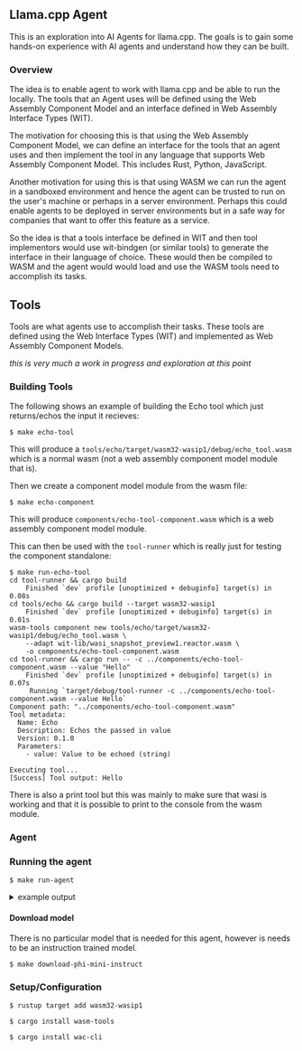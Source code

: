 ## Llama.cpp Agent
This is an exploration into AI Agents for llama.cpp. The goals is to gain some
hands-on experience with AI agents and understand how they can be built.

### Overview

The idea is to enable agent to work with llama.cpp and be able to run the
locally. The tools that an Agent uses will be defined using the Web Assembly
Component Model and an interface defined in Web Assembly Interface Types (WIT).

The motivation for choosing this is that using the Web Assembly Component Model,
we can define an interface for the tools that an agent uses and then implement
the tool in any language that supports Web Assembly Component Model. This
includes Rust, Python, JavaScript.

Another motivation for using this is that using WASM we can run the agent in a
sandboxed environment and hence the agent can be trusted to run on the
user's machine or perhaps in a server environment. Perhaps this could enable
agents to be deployed in server environments but in a safe way for companies
that want to offer this feature as a service.

So the idea is that a tools interface be defined in WIT and then tool
implementors would use wit-bindgen (or similar tools) to generate the interface
in their language of choice. These would then be compiled to WASM and the agent
would would load and use the WASM tools need to accomplish its tasks.

## Tools
Tools are what agents use to accomplish their tasks. These tools are defined
using the Web Interface Types (WIT) and implemented as Web Assembly Component
Models.

_this is very much a work in progress and exploration at this point_

### Building Tools
The following shows an example of building the Echo tool which just
returns/echos the input it recieves:
```console
$ make echo-tool
```
This will produce a `tools/echo/target/wasm32-wasip1/debug/echo_tool.wasm` which
is a normal wasm (not a web assembly component model module that is).

Then we create a component model module from the wasm file:
```console
$ make echo-component
```
This will produce `components/echo-tool-component.wasm` which is a web assembly
component model module.

This can then be used with the `tool-runner` which is really just for testing
the component standalone:
```console
$ make run-echo-tool
cd tool-runner && cargo build
    Finished `dev` profile [unoptimized + debuginfo] target(s) in 0.08s
cd tools/echo && cargo build --target wasm32-wasip1
    Finished `dev` profile [unoptimized + debuginfo] target(s) in 0.01s
wasm-tools component new tools/echo/target/wasm32-wasip1/debug/echo_tool.wasm \
    --adapt wit-lib/wasi_snapshot_preview1.reactor.wasm \
    -o components/echo-tool-component.wasm
cd tool-runner && cargo run -- -c ../components/echo-tool-component.wasm --value "Hello"
    Finished `dev` profile [unoptimized + debuginfo] target(s) in 0.07s
     Running `target/debug/tool-runner -c ../components/echo-tool-component.wasm --value Hello`
Component path: "../components/echo-tool-component.wasm"
Tool metadata:
  Name: Echo
  Description: Echos the passed in value
  Version: 0.1.0
  Parameters:
    - value: Value to be echoed (string)

Executing tool...
[Success] Tool output: Hello
```
There is also a print tool but this was mainly to make sure that wasi is working
and that it is possible to print to the console from the wasm module.

### Agent

### Running the agent
```console
$ make run-agent
```
<details><summary>example output</summary>

```console
cd agent && cargo run -- -m ../models/Phi-3-mini-4k-instruct-q4.gguf -p "Please echo back 'Something to echo'"
    Finished `dev` profile [unoptimized + debuginfo] target(s) in 0.09s
     Running `target/debug/main -m ../models/Phi-3-mini-4k-instruct-q4.gguf -p 'Please echo back '\''Something to echo'\'''`
llama_model_loader: loaded meta data with 24 key-value pairs and 195 tensors from ../models/Phi-3-mini-4k-instruct-q4.gguf (version GGUF V3 (latest))
llama_model_loader: Dumping metadata keys/values. Note: KV overrides do not apply in this output.
llama_model_loader: - kv   0:                       general.architecture str              = phi3
llama_model_loader: - kv   1:                               general.name str              = Phi3
llama_model_loader: - kv   2:                        phi3.context_length u32              = 4096
llama_model_loader: - kv   3:                      phi3.embedding_length u32              = 3072
llama_model_loader: - kv   4:                   phi3.feed_forward_length u32              = 8192
llama_model_loader: - kv   5:                           phi3.block_count u32              = 32
llama_model_loader: - kv   6:                  phi3.attention.head_count u32              = 32
llama_model_loader: - kv   7:               phi3.attention.head_count_kv u32              = 32
llama_model_loader: - kv   8:      phi3.attention.layer_norm_rms_epsilon f32              = 0.000010
llama_model_loader: - kv   9:                  phi3.rope.dimension_count u32              = 96
llama_model_loader: - kv  10:                          general.file_type u32              = 15
llama_model_loader: - kv  11:                       tokenizer.ggml.model str              = llama
llama_model_loader: - kv  12:                         tokenizer.ggml.pre str              = default
llama_model_loader: - kv  13:                      tokenizer.ggml.tokens arr[str,32064]   = ["<unk>", "<s>", "</s>", "<0x00>", "<...
llama_model_loader: - kv  14:                      tokenizer.ggml.scores arr[f32,32064]   = [0.000000, 0.000000, 0.000000, 0.0000...
llama_model_loader: - kv  15:                  tokenizer.ggml.token_type arr[i32,32064]   = [2, 3, 3, 6, 6, 6, 6, 6, 6, 6, 6, 6, ...
llama_model_loader: - kv  16:                tokenizer.ggml.bos_token_id u32              = 1
llama_model_loader: - kv  17:                tokenizer.ggml.eos_token_id u32              = 32000
llama_model_loader: - kv  18:            tokenizer.ggml.unknown_token_id u32              = 0
llama_model_loader: - kv  19:            tokenizer.ggml.padding_token_id u32              = 32000
llama_model_loader: - kv  20:               tokenizer.ggml.add_bos_token bool             = true
llama_model_loader: - kv  21:               tokenizer.ggml.add_eos_token bool             = false
llama_model_loader: - kv  22:                    tokenizer.chat_template str              = {{ bos_token }}{% for message in mess...
llama_model_loader: - kv  23:               general.quantization_version u32              = 2
llama_model_loader: - type  f32:   65 tensors
llama_model_loader: - type q4_K:   81 tensors
llama_model_loader: - type q5_K:   32 tensors
llama_model_loader: - type q6_K:   17 tensors
llm_load_vocab: control-looking token:  32007 '<|end|>' was not control-type; this is probably a bug in the model. its type will be overridden
llm_load_vocab: control-looking token:  32000 '<|endoftext|>' was not control-type; this is probably a bug in the model. its type will be overridden
llm_load_vocab: control token:      2 '</s>' is not marked as EOG
llm_load_vocab: control token:      1 '<s>' is not marked as EOG
llm_load_vocab: special tokens cache size = 67
llm_load_vocab: token to piece cache size = 0.1690 MB
llm_load_print_meta: format           = GGUF V3 (latest)
llm_load_print_meta: arch             = phi3
llm_load_print_meta: vocab type       = SPM
llm_load_print_meta: n_vocab          = 32064
llm_load_print_meta: n_merges         = 0
llm_load_print_meta: vocab_only       = 0
llm_load_print_meta: n_ctx_train      = 4096
llm_load_print_meta: n_embd           = 3072
llm_load_print_meta: n_layer          = 32
llm_load_print_meta: n_head           = 32
llm_load_print_meta: n_head_kv        = 32
llm_load_print_meta: n_rot            = 96
llm_load_print_meta: n_swa            = 2047
llm_load_print_meta: n_embd_head_k    = 96
llm_load_print_meta: n_embd_head_v    = 96
llm_load_print_meta: n_gqa            = 1
llm_load_print_meta: n_embd_k_gqa     = 3072
llm_load_print_meta: n_embd_v_gqa     = 3072
llm_load_print_meta: f_norm_eps       = 0.0e+00
llm_load_print_meta: f_norm_rms_eps   = 1.0e-05
llm_load_print_meta: f_clamp_kqv      = 0.0e+00
llm_load_print_meta: f_max_alibi_bias = 0.0e+00
llm_load_print_meta: f_logit_scale    = 0.0e+00
llm_load_print_meta: n_ff             = 8192
llm_load_print_meta: n_expert         = 0
llm_load_print_meta: n_expert_used    = 0
llm_load_print_meta: causal attn      = 1
llm_load_print_meta: pooling type     = 0
llm_load_print_meta: rope type        = 2
llm_load_print_meta: rope scaling     = linear
llm_load_print_meta: freq_base_train  = 10000.0
llm_load_print_meta: freq_scale_train = 1
llm_load_print_meta: n_ctx_orig_yarn  = 4096
llm_load_print_meta: rope_finetuned   = unknown
llm_load_print_meta: ssm_d_conv       = 0
llm_load_print_meta: ssm_d_inner      = 0
llm_load_print_meta: ssm_d_state      = 0
llm_load_print_meta: ssm_dt_rank      = 0
llm_load_print_meta: ssm_dt_b_c_rms   = 0
llm_load_print_meta: model type       = 3B
llm_load_print_meta: model ftype      = Q4_K - Medium
llm_load_print_meta: model params     = 3.82 B
llm_load_print_meta: model size       = 2.23 GiB (5.01 BPW)
llm_load_print_meta: general.name     = Phi3
llm_load_print_meta: BOS token        = 1 '<s>'
llm_load_print_meta: EOS token        = 32000 '<|endoftext|>'
llm_load_print_meta: EOT token        = 32007 '<|end|>'
llm_load_print_meta: UNK token        = 0 '<unk>'
llm_load_print_meta: PAD token        = 32000 '<|endoftext|>'
llm_load_print_meta: LF token         = 13 '<0x0A>'
llm_load_print_meta: EOG token        = 32000 '<|endoftext|>'
llm_load_print_meta: EOG token        = 32007 '<|end|>'
llm_load_print_meta: max token length = 48
llm_load_tensors: tensor 'token_embd.weight' (q4_K) (and 194 others) cannot be used with preferred buffer type CPU_AARCH64, using CPU instead
llm_load_tensors:   CPU_Mapped model buffer size =  2281.66 MiB
...........................................................................................
llama_new_context_with_model: n_seq_max     = 1
llama_new_context_with_model: n_ctx         = 2048
llama_new_context_with_model: n_ctx_per_seq = 2048
llama_new_context_with_model: n_batch       = 2048
llama_new_context_with_model: n_ubatch      = 512
llama_new_context_with_model: flash_attn    = 0
llama_new_context_with_model: freq_base     = 10000.0
llama_new_context_with_model: freq_scale    = 1
llama_new_context_with_model: n_ctx_per_seq (2048) < n_ctx_train (4096) -- the full capacity of the model will not be utilized
llama_kv_cache_init:        CPU KV buffer size =   768.00 MiB
llama_new_context_with_model: KV self size  =  768.00 MiB, K (f16):  384.00 MiB, V (f16):  384.00 MiB
llama_new_context_with_model:        CPU  output buffer size =     0.12 MiB
llama_new_context_with_model:        CPU compute buffer size =   168.01 MiB
llama_new_context_with_model: graph nodes  = 1286
llama_new_context_with_model: graph splits = 1
Prompt: <|user|>
 You are a helpful AI assistant. You have access to an Echo tool. When asked to echo something, respond ONLY with the exact tool command format and include the complete text to be echoed.

 Example interaction:
 User: Please echo back 'hello'
 Assistant: USE_TOOL: Echo, value=hello

 Available tool:
 Echo - Echoes back the input text
 Usage: USE_TOOL: Echo, value=<text to echo>
 Note: Make sure to include the complete text after 'value='

 Please echo back 'Something to echo' <|end|>
<|assistant|>
 USE_TOOL: Echo, value=Something
Executing tool: Echo, params: 1
  - value: Something
Execution result: Something
Agent response: Something
```

</details>

#### Download model
There is no particular model that is needed for this agent, however is needs
to be an instruction trained model.
```console
$ make download-phi-mini-instruct 
```

### Setup/Configuration
```console
$ rustup target add wasm32-wasip1
```

```console
$ cargo install wasm-tools
```

```console
$ cargo install wac-cli
```

